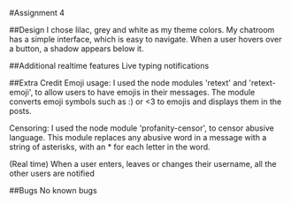 #Assignment 4

##Design
I chose lilac, grey and white as my theme colors. My chatroom has a simple interface, which is easy to navigate. When a user hovers over a button, a shadow appears below it.

##Additional realtime features
Live typing notifications

##Extra Credit
Emoji usage: I used the node modules 'retext' and 'retext-emoji', to allow users to have emojis in their messages. The module converts emoji symbols such as :) or <3 to emojis and displays them in the posts.

Censoring: I used the node module 'profanity-censor', to censor abusive language. This module replaces any abusive word in a message with a string of asterisks, with an * for each letter in the word.

(Real time) When a user enters, leaves or changes their username, all the other users are notified

##Bugs
No known bugs
